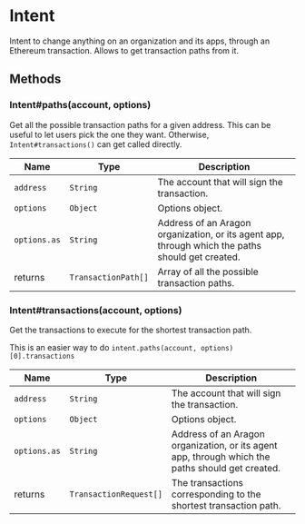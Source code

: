 # Intent

Intent to change anything on an organization and its apps, through an Ethereum transaction. Allows to get transaction paths from it.

## Methods

### Intent#paths(account, options)

Get all the possible transaction paths for a given address. This can be useful to let users pick the one they want. Otherwise, `Intent#transactions()` can get called directly.

| Name         | Type                | Description                                                                                      |
| ------------ | ------------------- | ------------------------------------------------------------------------------------------------ |
| `address`    | `String`            | The account that will sign the transaction.                                                      |
| `options`    | `Object`            | Options object.                                                                                  |
| `options.as` | `String`            | Address of an Aragon organization, or its agent app, through which the paths should get created. |
| returns      | `TransactionPath[]` | Array of all the possible transaction paths.                                                     |

### Intent#transactions(account, options)

Get the transactions to execute for the shortest transaction path.

This is an easier way to do `intent.paths(account, options)[0].transactions`

| Name         | Type                   | Description                                                                                      |
| ------------ | ---------------------- | ------------------------------------------------------------------------------------------------ |
| `address`    | `String`               | The account that will sign the transaction.                                                      |
| `options`    | `Object`               | Options object.                                                                                  |
| `options.as` | `String`               | Address of an Aragon organization, or its agent app, through which the paths should get created. |
| returns      | `TransactionRequest[]` | The transactions corresponding to the shortest transaction path.                                 |
